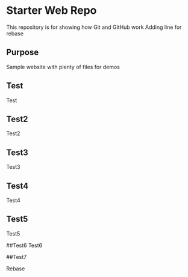 # Starter Web Repo

This repository is for showing how Git and GitHub work
Adding line for rebase

## Purpose

Sample website with plenty of files for demos

## Test
Test

## Test2
Test2

## Test3
Test3

## Test4
Test4

## Test5
Test5

##Test6
Test6

##Test7

Rebase